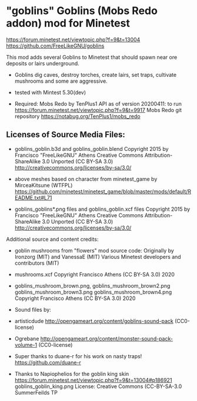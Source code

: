 # "goblins" Goblins (Mobs Redo addon) mod for Minetest 

https://forum.minetest.net/viewtopic.php?f=9&t=13004
https://github.com/FreeLikeGNU/goblins

This mod adds several Goblins to Minetest that should spawn near ore deposits or lairs underground.

* Goblins dig caves, destroy torches, create lairs, set traps, cultivate mushrooms and some are aggressive.

* tested with Mintest 5.30(dev)
* Required: Mobs Redo by TenPlus1 API as of version 20200411: to run
 	https://forum.minetest.net/viewtopic.php?f=9&t=9917
	Mobs Redo git repository  https://notabug.org/TenPlus1/mobs_redo
	
Licenses of Source Media Files:
---------------------------------------
* goblins_goblin.b3d and goblins_goblin.blend 
Copyright 2015 by Francisco "FreeLikeGNU" Athens Creative Commons Attribution-ShareAlike 3.0 Unported (CC BY-SA 3.0)
http://creativecommons.org/licenses/by-sa/3.0/

* above meshes based on character from minetest_game
	by MirceaKitsune (WTFPL)
	https://github.com/minetest/minetest_game/blob/master/mods/default/README.txt#L71

* goblins_goblins*.png files and goblins_goblin.xcf files
	Copyright 2015 by Francisco "FreeLikeGNU" Athens  Creative Commons  Attribution-ShareAlike 3.0 Unported 		(CC BY-SA 3.0) 
	http://creativecommons.org/licenses/by-sa/3.0/

Additional source and content credits:
* goblin mushrooms from "flowers" mod source code:
	Originally by Ironzorg (MIT) and VanessaE (MIT)
	Various Minetest developers and contributors (MIT)

* mushrooms.xcf Copyright Francisco Athens (CC BY-SA 3.0) 2020
* goblins_mushroom_brown.png, goblins_mushroom_brown2.png goblins_mushroom_brown3.png goblins_mushroom_brown4.png Copyright Francisco Athens (CC BY-SA 3.0) 2020


* Sound files by:
 * artisticdude http://opengameart.org/content/goblins-sound-pack (CC0-license)
 * Ogrebane http://opengameart.org/content/monster-sound-pack-volume-1 (CC0-license)

* Super thanks to duane-r for his work on nasty traps!  https://github.com/duane-r 

* Thanks to Napiophelios for the goblin king skin
	https://forum.minetest.net/viewtopic.php?f=9&t=13004#p186921
	goblins_goblin_king.png
	License: Creative Commons (CC-BY-SA-3.0 SummerFeilds TP
    
